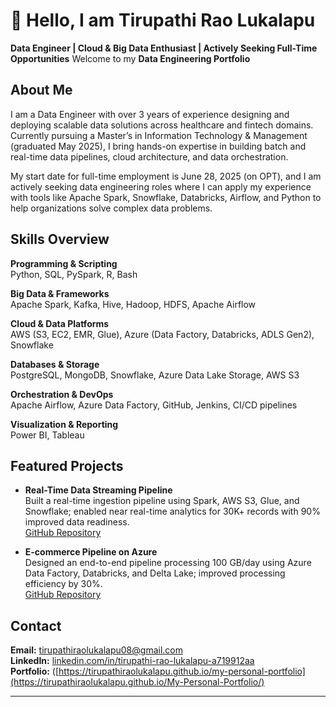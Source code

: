 # 👋 Hello, I am Tirupathi Rao Lukalapu  
**Data Engineer | Cloud & Big Data Enthusiast | Actively Seeking Full-Time Opportunities**
Welcome to my **Data Engineering Portfolio**


## About Me  
I am a Data Engineer with over 3 years of experience designing and deploying scalable data solutions across healthcare and fintech domains. Currently pursuing a Master’s in Information Technology & Management (graduated May 2025), I bring hands-on expertise in building batch and real-time data pipelines, cloud architecture, and data orchestration.

My start date for full-time employment is June 28, 2025 (on OPT), and I am actively seeking data engineering roles where I can apply my experience with tools like Apache Spark, Snowflake, Databricks, Airflow, and Python to help organizations solve complex data problems.

## Skills Overview

**Programming & Scripting**  
Python, SQL, PySpark, R, Bash

**Big Data & Frameworks**  
Apache Spark, Kafka, Hive, Hadoop, HDFS, Apache Airflow

**Cloud & Data Platforms**  
AWS (S3, EC2, EMR, Glue), Azure (Data Factory, Databricks, ADLS Gen2), Snowflake

**Databases & Storage**  
PostgreSQL, MongoDB, Snowflake, Azure Data Lake Storage, AWS S3

**Orchestration & DevOps**  
Apache Airflow, Azure Data Factory, GitHub, Jenkins, CI/CD pipelines

**Visualization & Reporting**  
Power BI, Tableau

## Featured Projects

- **Real-Time Data Streaming Pipeline**  
  Built a real-time ingestion pipeline using Spark, AWS S3, Glue, and Snowflake; enabled near real-time analytics for 30K+ records with 90% improved data readiness.  
  [GitHub Repository](https://github.com/TirupathiRaoLukalapu/Real-Time-Data-Streaming)

- **E-commerce Pipeline on Azure**  
  Designed an end-to-end pipeline processing 100 GB/day using Azure Data Factory, Databricks, and Delta Lake; improved processing efficiency by 30%.  
  [GitHub Repository](https://github.com/TirupathiRaoLukalapu/Ecommerce-Data-Pipeline-Azure)

## Contact

**Email:** tirupathiraolukalapu08@gmail.com  
**LinkedIn:** [linkedin.com/in/tirupathi-rao-lukalapu-a719912aa](https://www.linkedin.com/in/tirupathi-rao-lukalapu-a719912aa)  
**Portfolio:** ([https://tirupathiraolukalapu.github.io/my-personal-portfolio](https://tirupathiraolukalapu.github.io/My-Personal-Portfolio/)

---
